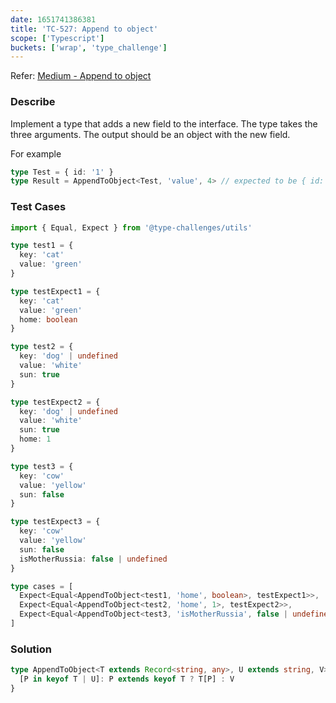 ```yaml
---
date: 1651741386381
title: 'TC-527: Append to object'
scope: ['Typescript']
buckets: ['wrap', 'type_challenge']
---
```


Refer: [Medium - Append to object](https://github.com/type-challenges/type-challenges/blob/master/questions/527-medium-append-to-object/README.md)

### Describe

Implement a type that adds a new field to the interface. The type takes the three arguments. The output should be an object with the new field.

For example

```typescript
type Test = { id: '1' }
type Result = AppendToObject<Test, 'value', 4> // expected to be { id: '1', value: 4 }
```

### Test Cases

```typescript
import { Equal, Expect } from '@type-challenges/utils'

type test1 = {
  key: 'cat'
  value: 'green'
}

type testExpect1 = {
  key: 'cat'
  value: 'green'
  home: boolean
}

type test2 = {
  key: 'dog' | undefined
  value: 'white'
  sun: true
}

type testExpect2 = {
  key: 'dog' | undefined
  value: 'white'
  sun: true
  home: 1
}

type test3 = {
  key: 'cow'
  value: 'yellow'
  sun: false
}

type testExpect3 = {
  key: 'cow'
  value: 'yellow'
  sun: false
  isMotherRussia: false | undefined
}

type cases = [
  Expect<Equal<AppendToObject<test1, 'home', boolean>, testExpect1>>,
  Expect<Equal<AppendToObject<test2, 'home', 1>, testExpect2>>,
  Expect<Equal<AppendToObject<test3, 'isMotherRussia', false | undefined>, testExpect3>>
]
```

### Solution

```typescript
type AppendToObject<T extends Record<string, any>, U extends string, V> = {
  [P in keyof T | U]: P extends keyof T ? T[P] : V
}
```
